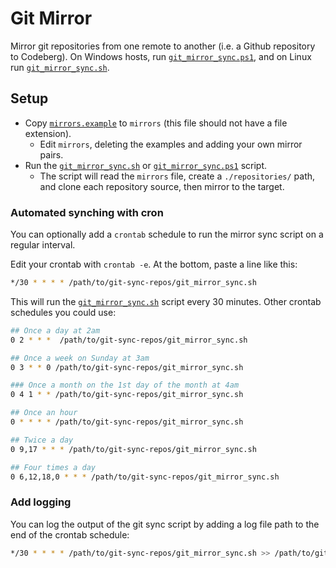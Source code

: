 # Git Mirror

Mirror git repositories from one remote to another (i.e. a Github repository to Codeberg). On Windows hosts, run [`git_mirror_sync.ps1`](./git_mirror_sync.ps1), and on Linux run [`git_mirror_sync.sh`](./git_mirror_sync.sh).

## Setup

- Copy [`mirrors.example`](./mirrors.example) to `mirrors` (this file should not have a file extension).
  - Edit `mirrors`, deleting the examples and adding your own mirror pairs.
- Run the [`git_mirror_sync.sh`](./git_mirror_sync.sh) or [`git_mirror_sync.ps1`](./git_mirror_sync.ps1) script.
  - The script will read the `mirrors` file, create a `./repositories/` path, and clone each repository source, then mirror to the target.

### Automated synching with cron

You can optionally add a `crontab` schedule to run the mirror sync script on a regular interval.

Edit your crontab with `crontab -e`. At the bottom, paste a line like this:

```bash
*/30 * * * * /path/to/git-sync-repos/git_mirror_sync.sh
```

This will run the [`git_mirror_sync.sh`](./git_mirror_sync.sh) script every 30 minutes. Other crontab schedules you could use:

```bash
## Once a day at 2am
0 2 * * *  /path/to/git-sync-repos/git_mirror_sync.sh

## Once a week on Sunday at 3am
0 3 * * 0 /path/to/git-sync-repos/git_mirror_sync.sh

### Once a month on the 1st day of the month at 4am
0 4 1 * * /path/to/git-sync-repos/git_mirror_sync.sh

## Once an hour
0 * * * * /path/to/git-sync-repos/git_mirror_sync.sh

## Twice a day
0 9,17 * * * /path/to/git-sync-repos/git_mirror_sync.sh

## Four times a day
0 6,12,18,0 * * * /path/to/git-sync-repos/git_mirror_sync.sh

```

### Add logging

You can log the output of the git sync script by adding a log file path to the end of the crontab schedule:

```bash
*/30 * * * * /path/to/git-sync-repos/git_mirror_sync.sh >> /path/to/git_mirror_sync.log 2>&1
```
